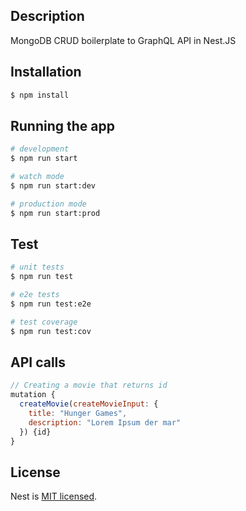 
## Description

MongoDB CRUD boilerplate to GraphQL API in Nest.JS

## Installation

```bash
$ npm install
```

## Running the app

```bash
# development
$ npm run start

# watch mode
$ npm run start:dev

# production mode
$ npm run start:prod
```

## Test

```bash
# unit tests
$ npm run test

# e2e tests
$ npm run test:e2e

# test coverage
$ npm run test:cov
```

## API calls

```javascript
// Creating a movie that returns id
mutation {
  createMovie(createMovieInput: {
    title: "Hunger Games",
    description: "Lorem Ipsum der mar"
  }) {id}
}
```

## License

Nest is [MIT licensed](LICENSE).
